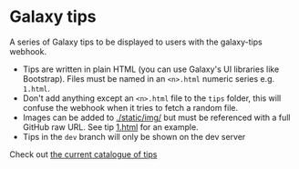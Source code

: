 # Galaxy tips

A series of Galaxy tips to be displayed to users with the galaxy-tips webhook.

- Tips are written in plain HTML (you can use Galaxy's UI libraries like Bootstrap). Files must be named in an `<n>.html` numeric series e.g. `1.html`.
- Don't add anything except an `<n>.html` file to the `tips` folder, this will confuse the webhook when it tries to fetch a random file.
- Images can be added to [./static/img/](./static/img/) but must be referenced with a full GitHub raw URL. See tip [1.html](./tips/1.html) for an example.
- Tips in the `dev` branch will only be shown on the dev server

Check out [the current catalogue of tips](./CATALOGUE.md)
